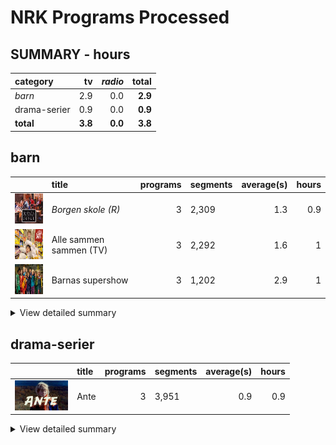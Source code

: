 # NRK Programs Processed
## SUMMARY - hours
| category              | tv   | *radio*                    |   **total** |
|:-------------------|-------------:|----------------------------:|---------------------------:|
| *barn* | 2.9 | 0.0                  |        **2.9** |
| drama-serier | 0.9 | 0.0                  |        **0.9** |
| **total** | **3.8** | **0.0**                  |        **3.8** |

## barn
|                                                                                       | title              |   programs | segments   |   average(s) |   hours |
|:--------------------------------------------------------------------------------------|:-------------------|-----------:|:-----------|-------------:|--------:|
| <img src="cachedimages/65lwG2RYIez97JLmKiBMJwTf5TtkecDyLvYyLyhKeLpw.jpg" height="48"> | *Borgen skole (R)*       |          3 | 2,309      |          1.3 |     0.9 |
| <img src="cachedimages/Cunw69xZv4gApIx5s-RjzAlNvQ4x2gs_u5X9tx75IJrQ.jpg" height="48"> | Alle sammen sammen (TV) |          3 | 2,292      |          1.6 |     1   |
| <img src="cachedimages/MBhV845j-22KU4JLQhX06AutGeiOj25l-J4DTt1kJQVw.jpg" height="48"> | Barnas supershow   |          3 | 1,202      |          2.9 |     1   |

<details><summary>View detailed summary</summary>

| title              | program_id   | subtitle                    |   segments |   average(s) |   hours |
|:-------------------|:-------------|:----------------------------|-----------:|-------------:|--------:|
| Alle sammen sammen | MSUB22000113 | 1. episode                  |        753 |          1.6 |     0.3 |
| Alle sammen sammen | MSUB22000213 | 2. episode                  |        763 |          1.6 |     0.3 |
| Alle sammen sammen | MSUB22000313 | 3. episode                  |        776 |          1.6 |     0.4 |
| Barnas supershow   | MSUS01004710 | 1. episode                  |        372 |          3.2 |     0.3 |
| Barnas supershow   | MSUS01004810 | 2. episode                  |        389 |          2.9 |     0.3 |
| Barnas supershow   | MSUS01004910 | 3. episode                  |        441 |          2.6 |     0.3 |
| Borgen skole       | FBUA03003087 | 1. Borgen skole - klasse 6B |        696 |          1.5 |     0.3 |
| Borgen skole       | FBUA03003187 | 2. Borgen skole - klasse 6B |        888 |          1.1 |     0.3 |
| Borgen skole       | FBUA03003287 | 3. Borgen skole - klasse 6B |        725 |          1.4 |     0.3 |
</details>

## drama-serier
|                                                                                       | title   |   programs | segments   |   average(s) |   hours |
|:--------------------------------------------------------------------------------------|:--------|-----------:|:-----------|-------------:|--------:|
| <img src="cachedimages/RnVdXnh0TfNSVOh6yq5TfwtmJ6Rx3ocJZFpjY_O-KoRA.jpg" height="48"> | Ante    |          3 | 3,951      |          0.9 |     0.9 |

<details><summary>View detailed summary</summary>

| title   | program_id   | subtitle   |   segments |   average(s) |   hours |
|:--------|:-------------|:-----------|-----------:|-------------:|--------:|
| Ante    | FBUA06000075 | 1. episode |       1268 |          0.9 |     0.3 |
| Ante    | FBUA06000175 | 2. episode |       1308 |          0.9 |     0.3 |
| Ante    | FBUA06000275 | 3. episode |       1375 |          0.8 |     0.3 |
</details>

